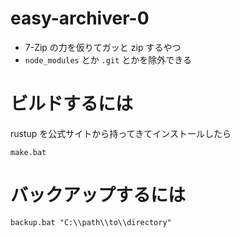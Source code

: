 # easy-archiver-0
 
* 7-Zip の力を仮りてガッと zip するやつ
* `node_modules` とか `.git` とかを除外できる

# ビルドするには

rustup を公式サイトから持ってきてインストールしたら

```COMMAND
make.bat
```

# バックアップするには

```COMMAND
backup.bat "C:\\path\\to\\directory"
```
